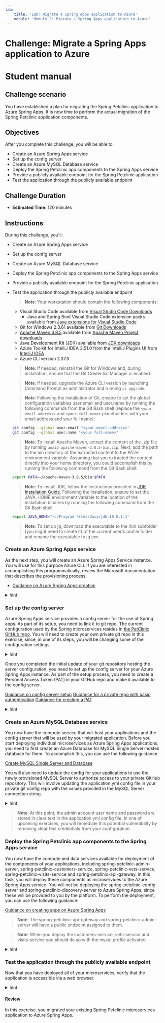 ```yaml
---
lab:
    title: 'Lab: Migrate a Spring Apps application to Azure'
    module: 'Module 2: Migrate a Spring Apps application to Azure'
---
```


# Challenge: Migrate a Spring Apps application to Azure
# Student manual

## Challenge scenario

You have established a plan for migrating the Spring Petclinic application to Azure Spring Apps. It is now time to perform the actual migration of the Spring Petclinic application components.

## Objectives

After you complete this challenge, you will be able to:

- Create an Azure Spring Apps service
- Set up the config server
- Create an Azure MySQL Database service
- Deploy the Spring Petclinic app components to the Spring Apps service
- Provide a publicly available endpoint for the Spring Petclinic application
- Test the application through the publicly available endpoint

## Challenge Duration

- **Estimated Time**: 120 minutes

## Instructions

During this challenge, you'll:
- Create an Azure Spring Apps service
- Set up the config server
- Create an Azure MySQL Database service
- Deploy the Spring Petclinic app components to the Spring Apps service
- Provide a publicly available endpoint for the Spring Petclinic application
- Test the application through the publicly available endpoint

   > **Note**: Your workstation should contain the following components:

   - Visual Studio Code available from [Visual Studio Code Downloads](https://code.visualstudio.com/download)
     - Java and Spring Boot Visual Studio Code extension packs available from [Java extensions for Visual Studio Code](https://code.visualstudio.com/docs/java/extensions)
   - Git for Windows 2.3.61 available from [Git Downloads](https://git-scm.com/downloads)
   - [Apache Maven 3.8.5](apache-maven-3.8.5-bin.zip) available from [Apache Maven Project downloads](https://maven.apache.org/download.cgi)
   - Java Development Kit (JDK) available from [JDK downloads](https://download.oracle.com/java/18/latest/jdk-18_windows-x64_bin.msi)
   - Azure Toolkit for IntelliJ IDEA 3.51.0 from the IntelliJ Plugins UI from [IntelliJ IDEA](https://www.jetbrains.com/idea/download/#section=windows)
   - Azure CLI version 2.37.0

   > **Note**: If needed, reinstall the Git for Windows and, during installation, ensure that the Git Credential Manager is enabled.

   > **Note**: If needed, upgrade the Azure CLI version by launching Command Prompt as administrator and running `az upgrade`.

   > **Note**: Following the installation of Git, ensure to set the global configuration variables user.email and user.name by running the following commands from the Git Bash shell (replace the `<your-email-address>` and `<your-full-name>` placeholders with your email address and your full name):

   ```bash
   git config --global user.email "<your-email-address>"
   git config --global user.name "<your-full-name>"
   ```

   > **Note**: To install Apache Maven, extract the content of the .zip file by running `unzip apache-maven-3.8.5-bin.zip`. Next, add the path to the bin directory of the extracted content to the PATH environment variable. Assuming that you extracted the content directly into your home directory, you could accomplish this by running the following command from the Git Bash shell:

   ```bash
   export PATH=~/apache-maven-3.8.5/bin:$PATH
   ```

   > **Note**: To install JDK, follow the instructions provided in [JDK Installation Guide](https://docs.oracle.com/en/java/javase/18/install/installation-jdk-microsoft-windows-platforms.html). Following the installation, ensure to set the JAVA_HOME environment variable to the location of the installation binaries by running the following command from the Git Bash shell:

   ```bash
   export JAVA_HOME="/c/Program Files/Java/jdk-18.0.1.1"
   ```

   > **Note**: To set up jq, download the executable to the /bin subfolder (you might need to create it) of the current user's profile folder and rename the executable to jq.exe.

### Create an Azure Spring Apps service

As the next step, you will create an Azure Spring Apps Service instance. You will use for this purpose Azure CLI. If you are interested in accomplishing this programmatically, review the Microsoft documentation that describes the provisioning process.


- [Guidance on Azure Spring Apps creation](https://docs.microsoft.com/azure/spring-cloud/quickstart-provision-service-instance?tabs=Azure-CLI&pivots=programming-language-java)

<details>
<summary>hint</summary>
<br/>

1. On your lab computer, open the Git Bash window and, from the Git Bash prompt, run the following command to sign in to your Azure subscription:

   ```bash
   az login
   ```

1. Executing the command will automatically open a web browser window prompting you to authenticate. Once prompted, sign in using the user account that has the Owner role in the target Azure subscription that you will use in this lab and close the web browser window.

1. Make sure that you are logged in to the right subscription for the consecutive commands.

   ```bash
   az account list -o table
   ```

1. If in the above statement you don't see the right account being indicated as your default one, change your environment to the right subscription with the following command, replacing the _subscription-id_.

   ```bash
   az account set --subscription <subscription-id>
   ```

1. Run the following commands to create a resource group that will contain all of your resources (replace the `<azure_region>` placeholder with the name of any Azure region in which you can create a Standard SKU instance of the Azure Spring Apps service and an Azure Database for MySQL Single Server instance):

   ```bash
   RANDOM=$(openssl rand -hex 3)
   RESOURCE_GROUP=springappslab_rg_$RANDOM
   LOCATION=<azure_region>
   az group create -g $RESOURCE_GROUP -l $LOCATION
   ```

1. Run the following commands to create an instance of the standard SKU of the Azure Spring Apps service. Note that the name of the service needs to be globally unique, so adjust it accordingly in case the randomly generated name is already in use. Keep in mind that the name can contain only lowercase letters, numbers and hyphens.

   ```bash
   SPRING_APPS_SERVICE=springappssvc$RANDOM
   az spring create --name $SPRING_APPS_SERVICE \
                          --resource-group $RESOURCE_GROUP \
                          --location $LOCATION \
                          --sku Standard
   ```

   > **Note**: This will automatically register the spring extension if needed. Confirm the extension installation with _Y_.

   > **Note**: Wait for the provisioning to complete. This might take about 5 minutes.

1. Run the following command to set your default resource group name and Spring Apps service name. By setting these defaults, you don't need to repeat these names in the subsequent commands.

   ```bash
   az config set defaults.group=$RESOURCE_GROUP defaults.spring-cloud=$SPRING_APPS_SERVICE
   ```

1. Open a web browser window and navigate to the Azure portal. If prompted, sign in using the user account that has the Owner role in the target Azure subscription that you will use in this lab.

1. In the Azure portal, use the **Search resources, services, and docs** text box to search for and navigate to the resource group you just created.

1. On the resource group overview pane, verify that the resource group contains an Azure Spring Apps instance.

   > **Note**: In case you don't see the Azure Spring Apps service in the overview list of the resource group, select the **Refresh** toolbar button to refresh the view of the resource group resources.

   > **Note**: You will also notice an Application Insights resource also got created in your resource group. You will use this in one of the next labs.

1. Select the Azure Spring Apps instance and, in the vertical navigation menu, in the **Settings** section, select **Apps**. Note that the instance does not include any spring apps at this point. You will perform the app deployment later in this exercise.

</details>

### Set up the config server

Azure Spring Apps service provides a config server for the use of Spring apps. As part of its setup, you need to link it to git repo. The current configuration used by the Spring microservices resides in [the PetClinic GitHub repo](https://github.com/spring-petclinic/spring-petclinic-microservices/blob/master/spring-petclinic-config-server/src/main/resources/application.yml). You will need to create your own private git repo in this exercise, since, in one of its steps, you will be changing some of the configuration settings.

<details>
<summary>hint</summary>
<br/>

1. On your lab computer, in your web browser, navigate to your GitHub account, navigate to the **Repositories** page and create a new private repository named **spring-petclinic-microservices-config**. 

   > **Note**: Make sure to configure the repository as private.

1. On the newly created repository page, select the copy icon in the  **Quick setup** section.
    
    > **Note**: This will copy the clone URL of the newly created GitHub repository. The value should be in the format `https://github.com/<your-github-username>/spring-petclinic-microservices-config.git`, where the `<your-github-username>` placeholder represents your GitHub user name).

1. From the Git Bash prompt, make sure you are no longer in the **spring-petclinic-microservices** folder and clone the **spring-petclinic-microservices-config** repo

   ```bash
   cd ..
   git clone https://github.com/<your-github-username>/spring-petclinic-microservices-config.git
   ```

1. From the Git Bash prompt, move to the newly created **spring-petclinic-microservices-config** folder and run the following commands to copy all the config server configuration yaml files from [spring-petclinic-microservices-config](https://github.com/spring-petclinic/spring-petclinic-microservices-config) to the local folder on your lab computer.

   ```bash
   cd spring-petclinic-microservices-config
   curl -o admin-server.yml https://raw.githubusercontent.com/spring-petclinic/spring-petclinic-microservices-config/main/admin-server.yml
   curl -o api-gateway.yml https://raw.githubusercontent.com/spring-petclinic/spring-petclinic-microservices-config/main/api-gateway.yml
   curl -o application.yml https://raw.githubusercontent.com/spring-petclinic/spring-petclinic-microservices-config/main/application.yml
   curl -o customer-service.yml https://raw.githubusercontent.com/spring-petclinic/spring-petclinic-microservices-config/main/customer-service.yml
   curl -o discovery-server.yml https://raw.githubusercontent.com/spring-petclinic/spring-petclinic-microservices-config/main/discovery-server.yml
   curl -o tracing-server.yml https://raw.githubusercontent.com/spring-petclinic/spring-petclinic-microservices-config/main/tracing-server.yml
   curl -o vets-service.yml https://raw.githubusercontent.com/spring-petclinic/spring-petclinic-microservices-config/main/vets-service.yml
   curl -o visit-service.yml https://raw.githubusercontent.com/spring-petclinic/spring-petclinic-microservices-config/main/visit-service.yml
   ```

4. From the Git Bash prompt, run the following commands to commit and push your changes to your private GitHub repository.

   ```bash
   git add .
   git commit -m 'added base config'
   git push
   ```

1. In your web browser, refresh the page of the newly created **spring-petclinic-microservices-config** repository and double check that all the configuration files are there.

</details>

Once you completed the initial update of your git repository hosting the server configuration, you need to set up the config server for your Azure Spring Apps instance. As part of the setup process, you need to create a Personal Access Token (PAT) in your GitHub repo and make it available to the config server.

[Guidance on config server setup](https://docs.microsoft.com/azure/spring-cloud/quickstart-setup-config-server?tabs=Azure-CLI&pivots=programming-language-java)
[Guidance for a private repo with basic authentication](https://docs.microsoft.com/azure/spring-cloud/how-to-config-server#private-repository-with-basic-authentication)
[Guidance for creating a PAT](https://docs.github.com/en/authentication/keeping-your-account-and-data-secure/creating-a-personal-access-token)

<details>
<summary>hint</summary>
<br/>

1. To create a PAT, switch to the web browser window displaying your private GitHub repository, select the avatar icon in the upper right corner, and then select **Settings**.

1. At the bottom of the vertical navigation menu, select **Developer settings**, select **Personal access tokens**, and then select **Generate new token**.

1. If prompted to confirm access, enter your GitHub account password and select **Confirm password**.

1. On the **New personal access token** page, in the **Note** text box, enter a descriptive name, such as **spring-petclinic-config-server-token**.

1. Ensure that the value in the **Expiration** drop-down list is set to **30 days**.

1. In the **Select scopes** section, select **repo** and then select **Generate token**.

1. Record the generated token. You will need it in the next step.

1. Switch to the Git Bash prompt and run the following commands to set the environment variables hosting your GitHub repository and GitHub credentials (replace the `<git_repository>`, `<git_username>`, and `<git_password>` placeholders with the URL of your GitHub repository, the name of your GitHub user account, and the newly generated PAT value, respectively).

   > **Note**: The URL of the GitHub repository should be in the format `https://github.com/<your-github-username>/spring-petclinic-microservices-config.git`, where the `<your-github-username>` placeholder represents your GitHub user name.

   ```bash
   GIT_REPO=<git_repository>
   GIT_USERNAME=<git_username>
   GIT_PASSWORD=<git_password>
   ```

1. To set up the config server such that it points to your GitHub repository, from the Git Bash prompt, run the following command. 

   ```bash
   az spring config-server git set \
                           --name $SPRING_APPS_SERVICE \
                           --resource-group $RESOURCE_GROUP \
                           --uri $GIT_REPO \
                           --label main \
                           --password $GIT_PASSWORD \
                           --username $GIT_USERNAME 
   ```

   > **Note**: Wait for the operation to complete. This might take about 2 minutes.

</details>

### Create an Azure MySQL Database service

You now have the compute service that will host your applications and the config server that will be used by your migrated application. Before you start deploying individual microservices as Azure Spring Apps applications, you need to first create an Azure Database for MySQL Single Server-hosted database for them. To accomplish this, you can use the following guidance.

[Create MySQL Single Server and Database](https://docs.microsoft.com/azure/mysql/quickstart-create-mysql-server-database-using-azure-cli)

You will also need to update the config for your applications to use the newly provisioned MySQL Server to authorize access to your private GitHub repository. This will involve updating the application.yml config file in your private git config repo with the values provided in the MySQL Server connection string.

<details>
<summary>hint</summary>
<br/>

1. Run the following commands to create an instance of Azure Database for MySQL Single Server. Note that the name of the server must be globally unique, so adjust it accordingly in case the randomly generated name is already in use. Keep in mind that the name can contain only lowercase letters, numbers and hyphens. In addition, replace the `<myadmin_password>` placeholder with a complex password and record its value. 

   ```bash
   SQL_SERVER_NAME=springcloudmysql$RANDOM
   SQL_ADMIN_PASSWORD=<myadmin_password>
   DATABASE_NAME=petclinic

   az mysql server create \
         --admin-user myadmin \
         --admin-password ${SQL_ADMIN_PASSWORD} \
         --name ${SQL_SERVER_NAME} \
         --resource-group ${RESOURCE_GROUP}  \
         --sku-name GP_Gen5_2  \
         --version 5.7 \
         --storage-size 5120
   ```

   > **Note**: Wait for the provisioning to complete. This might take about 3 minutes.

1. Once the Azure Database for MySQL Single Server instance gets created, it will output details about its settings. In the output, you will find the server connection string. Record its value since you will need it later in this exercise. 

1. Run the following commands to create a database in the Azure Database for MySQL Single Server instance.

   ```bash
   az mysql db create \
         --server-name $SQL_SERVER_NAME \
         --resource-group $RESOURCE_GROUP \
         --name $DATABASE_NAME
   ```

1. You will also need to allow connections to the server from Azure Spring Apps. For now, to accomplish this, you will create a server firewall rule to allow inbound traffic from all Azure Services. This way your apps running in Azure Spring Apps will be able to reach the MySQL database providing them with persistent storage. In one of the upcoming exercises, you will restrict this connectivity to limit it exclusively to the apps hosted by your Azure Spring Apps instance. 

   ```bash
   az mysql server firewall-rule create \
       --name allAzureIPs \
       --server ${SQL_SERVER_NAME} \
       --resource-group ${RESOURCE_GROUP} \
       --start-ip-address 0.0.0.0 --end-ip-address 0.0.0.0
   ```

1. From the Git Bash window, in the config repository you cloned locally, use your favorite text editor to open the application.yml file. Change the entries in lines 82, 83, and 84 that contain the values of the target datasource endpoint, the corresponding admin user account, and its password. Set these values by using the information in the Azure Database for MySQL Single Server connection string you recorded earlier in this task. Your configuration should look like this:

   > **Note**: The original content of these three lines in the application.yml file have the following format:

   ```yaml
       url: jdbc:mysql://localhost:3306/db?useSSL=false
       username: root
       password: petclinic
   ```

   > **Note**: The updated content of these three lines in the application.yml file should have the following format (where the `<mysql-server-name>` and `<myadmin-password>` placeholders represent the name of the Azure Database for MySQL Single Server instance and the password you assigned to the myadmin account during its provisioning, respectively):

   ```yaml
       url: jdbc:mysql://<mysql-server-name>.mysql.database.azure.com:3306/db?useSSL=true
       username: myadmin@<mysql-server-name>
       password: <myadmin-password>
   ```

   > **Note**: Ensure to change the value of the `useSSL` parameter to `true`, since this is enforced by default by Azure Database for MySQL Single Server.

1. Save the changes and push the updates you made to the **application.yml** file to your private GitHub repo by running the following commands from the Git Bash prompt:

   ```bash
   git add .
   git commit -m 'azure mysql info'
   git push
   ```

</details>

   > **Note**: At this point, the admin account user name and password are stored in clear text in the application.yml config file. In one of upcoming exercises, you will remediate this potential vulnerability by removing clear text credentials from your configuration.

### Deploy the Spring Petclinic app components to the Spring Apps service

You now have the compute and data services available for deployment of the components of your applications, including spring-petclinic-admin-server, spring-petclinic-customers-service, spring-petclinic-vets-service, spring-petclinic-visits-service and spring-petclinic-api-gateway. In this task, you will deploy these components as microservices to the Azure Spring Apps service. You will not be deploying the spring-petclinic-config-server and spring-petclinic-discovery-server to Azure Spring Apps, since these will be provided to you by the platform. To perform the deployment, you can use the following guidance:

[Guidance on creating apps on Azure Spring Apps](https://docs.microsoft.com/azure/spring-cloud/quickstart-deploy-apps?tabs=Azure-CLI&pivots=programming-language-java)

   > **Note**: The spring-petclinic-api-gateway and spring-petclinic-admin-server will have a public endpoint assigned to them.

   > **Note**: When you deploy the customers-service, vets-service and visits-service you should do so with the mysql profile activated.

<details>
<summary>hint</summary>
<br/>

1. In the main **pom.xml** file change the **spring-cloud.version** on line 33 from version **2021.0.2** t0 **2021.0.0** and save the file.

   ```xml
   <spring-cloud.version>2021.0.0</spring-cloud.version>
   ```

   > **Note**: This version change is currently needed, since there is a bug when running version 2021.0.2.

1. You will start by building all the microservice of the spring petclinic application. To accomplish this, run `mvn clean package` in the root directory of the application.

   ```bash
   cd ..
   cd spring-petclinic-microservices
   mvn clean package -DskipTests
   ```

1. Verify that the build succeeds by reviewing the output of the `mvn clean package -DskipTests` command, which should have the following format: 

   ```bash
   [INFO] Reactor Summary for spring-petclinic-microservices 2.6.3:
   [INFO]
   [INFO] spring-petclinic-microservices ..................... SUCCESS [  0.224 s]
   [INFO] spring-petclinic-admin-server ...................... SUCCESS [  5.665 s]
   [INFO] spring-petclinic-customers-service ................. SUCCESS [  4.231 s]
   [INFO] spring-petclinic-vets-service ...................... SUCCESS [  3.152 s]
   [INFO] spring-petclinic-visits-service .................... SUCCESS [  2.902 s]
   [INFO] spring-petclinic-config-server ..................... SUCCESS [  1.030 s]
   [INFO] spring-petclinic-discovery-server .................. SUCCESS [  1.429 s]
   [INFO] spring-petclinic-api-gateway ....................... SUCCESS [  8.277 s]
   [INFO] ------------------------------------------------------------------------
   [INFO] BUILD SUCCESS
   [INFO] ------------------------------------------------------------------------
   [INFO] Total time:  27.310 s
   [INFO] Finished at: 2022-05-12T18:43:06Z
   [INFO] ------------------------------------------------------------------------
   ```

1. For each application you will now create an app on Azure Spring Apps service. You will start with the api-gateway. To deploy it, from the Git Bash prompt, run the following command:

   ```bash
   az spring app create \
            --service $SPRING_APPS_SERVICE \
            --resource-group $RESOURCE_GROUP \
            --name api-gateway \
            --assign-endpoint true
   ```

   > **Note**: Wait for the provisioning to complete. This might take about 5 minutes.

1. Next deploy the jar file to this newly created app by running the following command from the Git Bash prompt:

   ```bash
   az spring app deploy \
            --service $SPRING_APPS_SERVICE \
            --resource-group $RESOURCE_GROUP \
            --name api-gateway \
            --no-wait \
            --artifact-path spring-petclinic-api-gateway/target/spring-petclinic-api-gateway-2.6.7.jar
   ```

   > **Note**: The version of the Spring Petclinic application may have changed in the mean time. In the main **pom.xml** file, double check what the current version is in the **<parent><version>** element and change the version number of the jar file if needed. 

1. In the same way create an app for the admin-server microservice:

   ```bash
   az spring app create \
            --service $SPRING_APPS_SERVICE \
            --resource-group $RESOURCE_GROUP \
            --name app-admin \
            --assign-endpoint
   ```

   > **Note**: Wait for the operation to complete. This might take about 5 minutes.

1. Next deploy the jar file to this newly created app:

   ```bash
   az spring app deploy \
            --service $SPRING_APPS_SERVICE \
            --resource-group $RESOURCE_GROUP \
            --name app-admin \
            --no-wait \
            --artifact-path spring-petclinic-admin-server/target/spring-petclinic-admin-server-2.6.7.jar
   ```

   > **Note**: The version of the Spring Petclinic application may have changed in the mean time. In the main **pom.xml** file, double check what the current version is in the **<parent><version>** element and change the version number of the jar file if needed. 

1. Next, you will create an app for the customers-service microservice:

   ```bash
   az spring app create \
            --service $SPRING_APPS_SERVICE \
            --resource-group $RESOURCE_GROUP \
            --name customers-service 
   ```

   > **Note**: Wait for the operation to complete. This might take about 5 minutes.

1. For the customers service you will not assign an endpoint but you will set the mysql profile:

   ```bash
   az spring app deploy \
            --service $SPRING_APPS_SERVICE \
            --resource-group $RESOURCE_GROUP \
            --name customers-service \
            --no-wait \
            --artifact-path spring-petclinic-customers-service/target/spring-petclinic-customers-service-2.6.7.jar \
            --env SPRING_PROFILES_ACTIVE=mysql
   ```

   > **Note**: The version of the Spring Petclinic application may have changed in the mean time. In the main **pom.xml** file, double check what the current version is in the **<parent><version>** element and change the version number of the jar file if needed. 


1. Next, you will create an app for the visits-service microservice:


   ```bash
   az spring app create \
               --service $SPRING_APPS_SERVICE \
               --resource-group $RESOURCE_GROUP \
               --name visits-service 
   ```

   > **Note**: Wait for the operation to complete. This might take about 5 minutes.

1. For the visit-service will also skip the endpoint assignment but include the mysql profile:

   ```bash
   az spring app deploy \
               --service $SPRING_APPS_SERVICE \
               --resource-group $RESOURCE_GROUP \
               --name visits-service \
               --no-wait \
               --artifact-path spring-petclinic-visits-service/target/spring-petclinic-visits-service-2.6.7.jar \
               --env SPRING_PROFILES_ACTIVE=mysql
   ```

   > **Note**: The version of the Spring Petclinic application may have changed in the mean time. In the main **pom.xml** file, double check what the current version is in the **<parent><version>** element and change the version number of the jar file if needed. 

1. To conclude, you will create an app for the vets-service microservice:


   ```bash
   az spring app create \
               --service $SPRING_APPS_SERVICE \
               --resource-group $RESOURCE_GROUP \
               --name vets-service 
   ```

   > **Note**: Wait for the operation to complete. This might take about 5 minutes.

1. In this case you will also skip the endpoint assignment but include the mysql profile:

  ```bash
   az spring app deploy \
               --service $SPRING_APPS_SERVICE \
               --resource-group $RESOURCE_GROUP \
               --name vets-service \
               --no-wait \
               --artifact-path spring-petclinic-vets-service/target/spring-petclinic-vets-service-2.6.7.jar \
               --env SPRING_PROFILES_ACTIVE=mysql
   ```

   > **Note**: The version of the Spring Petclinic application may have changed in the mean time. In the main **pom.xml** file, double check what the current version is in the **<parent><version>** element and change the version number of the jar file if needed. 

</details>

### Test the application through the publicly available endpoint

Now that you have deployed all of your microservices, verify that the application is accessible via a web browser.

<details>
<summary>hint</summary>
<br/>

1. To list all deployed apps, from the Git Bash shell, run the following CLI statement, which will also list all publicly accessible endpoints:

   ```bash
   az spring app list --service $SPRING_APPS_SERVICE \
                           --resource-group $RESOURCE_GROUP \
                           --output table
   ```

1. Alternatively, you can switch to the web browser window displaying the Azure portal interface, navigate to your Azure Spring Apps instance and select **Apps** from the vertical navigation menu. In the list of apps, select **api-gateway**, on the **api-gateway \| Overview** page, note the value of the **URL** property.

1. Open another web browser tab and navigate to the URL of the api-gateway endpoint to display the application web interface. 

1. You can also navigate to the URL of the admin-server to see insight information of your microservices.

</details>

#### Review

In this exercise, you migrated your existing Spring Petclinic microservices application to Azure Spring Apps.
